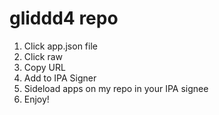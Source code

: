 # gliddd4 repo
1. Click app.json file
2. Click raw
3. Copy URL
4. Add to IPA Signer
5. Sideload apps on my repo in your IPA signee
6. Enjoy!
